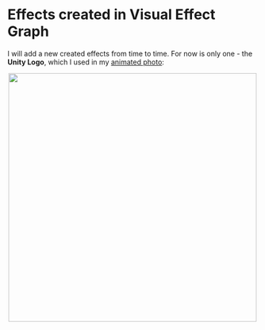 # Effects created in Visual Effect Graph

I will add a new created effects from time to time. For now is only one - the **Unity Logo**, which I used in my <a target="_blank" rel="noopener noreferrer" href="http://tarasienko.pl/animated-photo.php">animated photo</a>:


<p align="center">
  <img src="https://i.imgur.com/Vc91Waz.png" width="500px">
</p>
